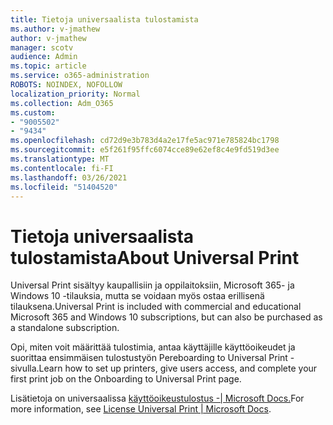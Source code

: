 ```yaml
---
title: Tietoja universaalista tulostamista
ms.author: v-jmathew
author: v-jmathew
manager: scotv
audience: Admin
ms.topic: article
ms.service: o365-administration
ROBOTS: NOINDEX, NOFOLLOW
localization_priority: Normal
ms.collection: Adm_O365
ms.custom:
- "9005502"
- "9434"
ms.openlocfilehash: cd72d9e3b783d4a2e17fe5ac971e785824bc1798
ms.sourcegitcommit: e5f261f95ffc6074cce89e62ef8c4e9fd519d3ee
ms.translationtype: MT
ms.contentlocale: fi-FI
ms.lasthandoff: 03/26/2021
ms.locfileid: "51404520"
---
```

# <a name="about-universal-print"></a><span data-ttu-id="6d6ff-102">Tietoja universaalista tulostamista</span><span class="sxs-lookup"><span data-stu-id="6d6ff-102">About Universal Print</span></span>

<span data-ttu-id="6d6ff-103">Universal Print sisältyy kaupallisiin ja oppilaitoksiin, Microsoft 365- ja Windows 10 -tilauksia, mutta se voidaan myös ostaa erillisenä tilauksena.</span><span class="sxs-lookup"><span data-stu-id="6d6ff-103">Universal Print is included with commercial and educational Microsoft 365 and Windows 10 subscriptions, but can also be purchased as a standalone subscription.</span></span>

<span data-ttu-id="6d6ff-104">Opi, miten voit määrittää tulostimia, antaa käyttäjille käyttöoikeudet ja suorittaa ensimmäisen tulostustyön Pereboarding to Universal Print -sivulla.</span><span class="sxs-lookup"><span data-stu-id="6d6ff-104">Learn how to set up printers, give users access, and complete your first print job on the Onboarding to Universal Print page.</span></span>

<span data-ttu-id="6d6ff-105">Lisätietoja on universaalissa [käyttöoikeustulostus -| Microsoft Docs.](https://docs.microsoft.com/universal-print/fundamentals/universal-print-license)</span><span class="sxs-lookup"><span data-stu-id="6d6ff-105">For more information, see [License Universal Print | Microsoft Docs](https://docs.microsoft.com/universal-print/fundamentals/universal-print-license).</span></span>
